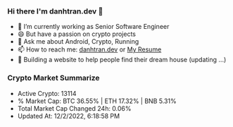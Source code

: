 ### Hi there I'm danhtran.dev 👋

- 🔭 I’m currently working as Senior Software Engineer
- 😄 But have a passion on crypto projects
- 💬 Ask me about Android, Crypto, Running 
- 📫 How to reach me: <a href="https://danhtran.dev" target="_blank">danhtran.dev</a> or <a href="Dan-Resume.pdf" target="_blank">My Resume</a>
- 🌱 Building a website to help people find their dream house (updating ...)

### Crypto Market Summarize
- Active Crypto: 13114
- % Market Cap: BTC 36.55% | ETH 17.32% | BNB 5.31%
- Total Market Cap Changed 24h: 0.06%
- Updated At: 12/2/2022, 6:18:58 PM
